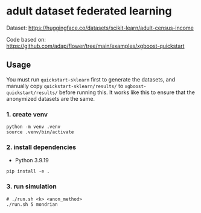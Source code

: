 # adult dataset federated learning

Dataset: https://huggingface.co/datasets/scikit-learn/adult-census-income

Code based on: https://github.com/adap/flower/tree/main/examples/xgboost-quickstart

## Usage

You must run `quickstart-sklearn` first to generate the datasets, and manually copy `quickstart-sklearn/results/` to `xgboost-quickstart/results/` before running this.
It works like this to ensure that the anonymized datasets are the same.

### 1. create venv

```{bash}
python -m venv .venv
source .venv/bin/activate
```

### 2. install dependencies

- Python 3.9.19

```{bash}
pip install -e .
```

### 3. run simulation

```{bash}
# ./run.sh <k> <anon_method>
./run.sh 5 mondrian
```
